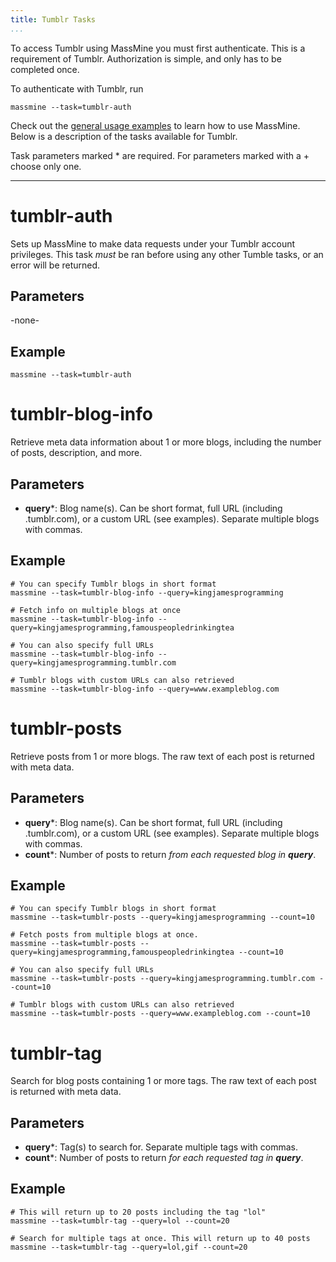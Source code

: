 ```yaml
---
title: Tumblr Tasks
...
```

<div class="hint">To access Tumblr using MassMine you must first authenticate. This is a requirement of Tumblr. Authorization is simple, and only has to be completed once.</div>

To authenticate with Tumblr, run

    massmine --task=tumblr-auth

Check out the [general usage examples](/docs/config.html) to learn how to use MassMine. Below is a description of the tasks available for Tumblr.

Task parameters marked * are required. For parameters marked with a + choose only one.

<hr/>

# tumblr-auth

Sets up MassMine to make data requests under your Tumblr account privileges. This task *must* be ran before using any other Tumble tasks, or an error will be returned.

## Parameters

-none-

## Example

    massmine --task=tumblr-auth

# tumblr-blog-info

Retrieve meta data information about 1 or more blogs, including the number of posts, description, and more.

## Parameters

- **query***: Blog name(s). Can be short format, full URL (including .tumblr.com), or a custom URL (see examples). Separate multiple blogs with commas.

## Example

	# You can specify Tumblr blogs in short format
    massmine --task=tumblr-blog-info --query=kingjamesprogramming

	# Fetch info on multiple blogs at once
    massmine --task=tumblr-blog-info --query=kingjamesprogramming,famouspeopledrinkingtea

	# You can also specify full URLs
    massmine --task=tumblr-blog-info --query=kingjamesprogramming.tumblr.com

	# Tumblr blogs with custom URLs can also retrieved
    massmine --task=tumblr-blog-info --query=www.exampleblog.com

# tumblr-posts

Retrieve posts from 1 or more blogs. The raw text of each post is returned with meta data.

## Parameters

- **query***: Blog name(s). Can be short format, full URL (including .tumblr.com), or a custom URL (see examples). Separate multiple blogs with commas.
- **count***: Number of posts to return *from each requested blog in **query***.

## Example

	# You can specify Tumblr blogs in short format
    massmine --task=tumblr-posts --query=kingjamesprogramming --count=10

	# Fetch posts from multiple blogs at once.
    massmine --task=tumblr-posts --query=kingjamesprogramming,famouspeopledrinkingtea --count=10

	# You can also specify full URLs
    massmine --task=tumblr-posts --query=kingjamesprogramming.tumblr.com --count=10

	# Tumblr blogs with custom URLs can also retrieved
    massmine --task=tumblr-posts --query=www.exampleblog.com --count=10

# tumblr-tag

Search for blog posts containing 1 or more tags. The raw text of each post is returned with meta data.

## Parameters

- **query***: Tag(s) to search for. Separate multiple tags with commas.
- **count***: Number of posts to return *for each requested tag in **query***.

## Example

	# This will return up to 20 posts including the tag "lol"
    massmine --task=tumblr-tag --query=lol --count=20

	# Search for multiple tags at once. This will return up to 40 posts
    massmine --task=tumblr-tag --query=lol,gif --count=20

